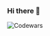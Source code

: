 ### Hi there 👋

![Codewars](https://github.r2v.ch/codewars?user=isii&stroke=yellow)

<!--
**isii0/isii0** is a ✨ _special_ ✨ repository because its `README.md` (this file) appears on your GitHub profile.
